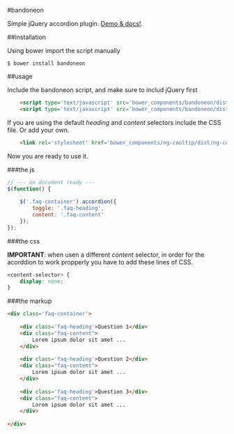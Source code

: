 #bandoneon

Simple jQuery accordion plugin. [Demo & docs!](http://gillchristian.github.io/bandoneon).

##installation

Using bower import the script manually

```
$ bower install bandoneon
```

##usage

Include the bandoneon script, and make sure to includ jQuery first

```html
	<script type='text/javascript' src='bower_components/bandoneon/dist/js/jquery.min.js'></script>
	<script type='text/javascript' src='bower_components/bandoneon/dist/js/bandoneon.jquery.js'></script>
```

If you are using the default _heading_ and _content_ selectors include the CSS file. Or add your own.
```html
	<link rel='stylesheet' href='bower_components/ng-cooltip/dist/ng-cooltip.min.css' type='text/css' />
```

Now you are ready to use it.

###the js

```js
// --- on document ready ---
$(function() {
	
    $('.faq-container').accordion({
        toggle: '.faq-heading',
        content: '.faq-content'
    });
});
```

###the css

**IMPORTANT**: when usen a different _content_ selector, in order for the acorddion to work propperly you have to add these lines of CSS.

```css
<content-selector> {
	display: none;
}

```


###the markup

```html
<div class='faq-container'>
	
	<div class='faq-heading'>Question 1</div>
	<div class="faq-content">
		Lorem ipsum dolor sit amet ...
	</div>
	
	<div class='faq-heading'>Question 2</div>
	<div class="faq-content">
		Lorem ipsum dolor sit amet ...
	</div>
	
	<div class='faq-heading'>Question 3</div>
	<div class="faq-content">
		Lorem ipsum dolor sit amet ...
	</div>
	
</div>
```